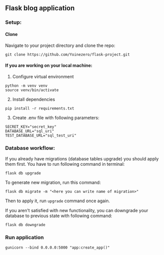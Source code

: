 ## Flask blog application

### Setup:

#### Clone

Navigate to your project directory and clone the repo:

~~~
git clone https://github.com/Yoinezero/flask-project.git
~~~

#### If you are working on your local machine:

1. Configure virtual environment

~~~
python -m venv venv
source venv/bin/activate
~~~

2. Install dependencies

~~~
pip install -r requirements.txt
~~~

3. Create .env file with following parameters:

~~~
SECRET_KEY="secret_key"
DATABASE_URL="sql_uri"
TEST_DATABASE_URL="sql_test_uri"
~~~

### Database workflow:

If you already have migrations (database tables upgrade) you should
apply them first. You have to run following command in terminal:

~~~
flask db upgrade
~~~

To generate new migration, run this command:

~~~
flask db migrate -m "<here you can write name of migration>"
~~~

Then to apply it, run `upgrade` command once again.

If you aren't satisfied with new functionality, you can downgrade your
database to previous state with following command:

~~~
flask db downgrade
~~~

### Run application

~~~
gunicorn --bind 0.0.0.0:5000 "app:create_app()"
~~~